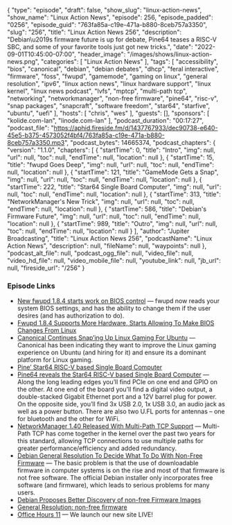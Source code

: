 {
  "type": "episode",
  "draft": false,
  "show_slug": "linux-action-news",
  "show_name": "Linux Action News",
  "episode": 256,
  "episode_padded": "0256",
  "episode_guid": "763fa85a-c19e-471a-b880-8ceb757a3350",
  "slug": "256",
  "title": "Linux Action News 256",
  "description": "Debian\u2019s firmware future is up for debate, Pine64 teases a RISC-V SBC, and some of your favorite tools just got new tricks.",
  "date": "2022-09-01T10:45:00-07:00",
  "header_image": "/images/shows/linux-action-news.png",
  "categories": [
    "Linux Action News"
  ],
  "tags": [
    "accessibility",
    "bios",
    "canonical",
    "debian",
    "debian debates",
    "dhcp",
    "feral interactive",
    "firmware",
    "foss",
    "fwupd",
    "gamemode",
    "gaming on linux",
    "general resolution",
    "ipv6",
    "linux action news",
    "linux hardware support",
    "linux kernel",
    "linux news podcast",
    "lvfs",
    "mptcp",
    "multi-path tcp",
    "networking",
    "networkmanager",
    "non-free firmware",
    "pine64",
    "risc-v",
    "snap packages",
    "snapcraft",
    "software freedom",
    "star64",
    "starfive",
    "ubuntu",
    "uefi"
  ],
  "hosts": [
    "chris",
    "wes"
  ],
  "guests": [],
  "sponsors": [
    "kolide.com-lan",
    "linode.com-lan"
  ],
  "podcast_duration": "00:17:27",
  "podcast_file": "https://aphid.fireside.fm/d/1437767933/dec90738-e640-45e5-b375-4573052f4bf4/763fa85a-c19e-471a-b880-8ceb757a3350.mp3",
  "podcast_bytes": 14665374,
  "podcast_chapters": {
    "version": "1.1.0",
    "chapters": [
      {
        "startTime": 0,
        "title": "Intro",
        "img": null,
        "url": null,
        "toc": null,
        "endTime": null,
        "location": null
      },
      {
        "startTime": 15,
        "title": "fwupd Goes Deep",
        "img": null,
        "url": null,
        "toc": null,
        "endTime": null,
        "location": null
      },
      {
        "startTime": 121,
        "title": "GameMode Gets a Snap",
        "img": null,
        "url": null,
        "toc": null,
        "endTime": null,
        "location": null
      },
      {
        "startTime": 222,
        "title": "Star64 Single Board Computer",
        "img": null,
        "url": null,
        "toc": null,
        "endTime": null,
        "location": null
      },
      {
        "startTime": 313,
        "title": "NetworkManager's New Trick",
        "img": null,
        "url": null,
        "toc": null,
        "endTime": null,
        "location": null
      },
      {
        "startTime": 586,
        "title": "Debian's Firmware Future",
        "img": null,
        "url": null,
        "toc": null,
        "endTime": null,
        "location": null
      },
      {
        "startTime": 989,
        "title": "Outro",
        "img": null,
        "url": null,
        "toc": null,
        "endTime": null,
        "location": null
      }
    ],
    "author": "Jupiter Broadcasting",
    "title": "Linux Action News 256",
    "podcastName": "Linux Action News",
    "description": null,
    "fileName": null,
    "waypoints": null
  },
  "podcast_alt_file": null,
  "podcast_ogg_file": null,
  "video_file": null,
  "video_hd_file": null,
  "video_mobile_file": null,
  "youtube_link": null,
  "jb_url": null,
  "fireside_url": "/256"
}


### Episode Links

  * [New fwupd 1.8.4 starts work on BIOS control](https://blogs.gnome.org/hughsie/2022/08/30/new-fwupd-1-8-4-release/ "New fwupd 1.8.4 starts work on BIOS control") — fwupd now reads your system BIOS settings, and has the ability to change them if the user desires (and has authorization to do).
  * [Fwupd 1.8.4 Supports More Hardware, Starts Allowing To Make BIOS Changes From Linux](https://www.phoronix.com/news/Fwupd-1.8.4-BIOS-Settings-Linux "Fwupd 1.8.4 Supports More Hardware, Starts Allowing To Make BIOS Changes From Linux")
  * [Canonical Continues Snap’ing Up Linux Gaming For Ubuntu](https://www.phoronix.com/news/Ubuntu-Snaps-Steam-GameMode "Canonical Continues Snap’ing Up Linux Gaming For Ubuntu") — Canonical has been indicating they want to improve the Linux gaming experience on Ubuntu (and hiring for it) and ensure its a dominant platform for Linux gaming.
  * [Pine’ Star64 RISC-V based Single Board Computer](https://www.pine64.org/2022/08/28/august-update-risc-and-reward/ "Pine’ Star64 RISC-V based Single Board Computer")
  * [Pine64 reveals the Star64 RISC-V based Single Board Computer](https://linuxgizmos.com/pine64-reveals-the-star64-risc-v-based-single-board-computer/ "Pine64 reveals the Star64 RISC-V based Single Board Computer") — Along the long leading edges you’ll find PCIe on one end and GPIO on the other. At one end of the board you’ll find a digital video output, a double-stacked Gigabit Ethernet port and a 12V barrel plug for power. On the opposite side, you’ll find 3x USB 2.0, 1x USB 3.0, an audio jack as well as a power button. There are also two U.FL ports for antennas – one for bluetooth and the other for WiFi.
  * [NetworkManager 1.40 Released With Multi-Path TCP Support](https://www.phoronix.com/news/NetworkManager-1.40 "NetworkManager 1.40 Released With Multi-Path TCP Support") — Multi-Path TCP has come together in the kernel over the past two years for this standard, allowing TCP connections to use multiple paths for greater performance/efficiency and added redundancy.
  * [Debian General Resolution To Decide What To Do With Non-Free Firmware](https://lwn.net/Articles/906380/ "Debian General Resolution To Decide What To Do With Non-Free Firmware") — The basic problem is that the use of downloadable firmware in computer systems is on the rise and most of that firmware is not free software. The official Debian installer only incorporates free software (and firmware), which leads to serious problems for many users.
  * [Debian Proposes Better Discovery of non-free Firmware Images](https://debugpointnews.com/non-free-debian-image-proposal/ "Debian Proposes Better Discovery of non-free Firmware Images")
  * [General Resolution: non-free firmware](https://www.debian.org/vote/2022/vote_003 "General Resolution: non-free firmware")
  * [Office Hours 11](https://officehours.hair/11 "Office Hours 11") — We launch our new site LIVE!


